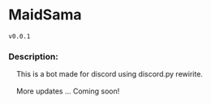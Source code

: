 # MaidSama 
`v0.0.1`
<h3>Description:</h3>
  &nbsp;&nbsp;&nbsp;&nbsp;This is a bot made for discord using discord.py rewirite.<br/><br/>
  &nbsp;&nbsp;&nbsp;&nbsp;More updates ... Coming soon!
 
